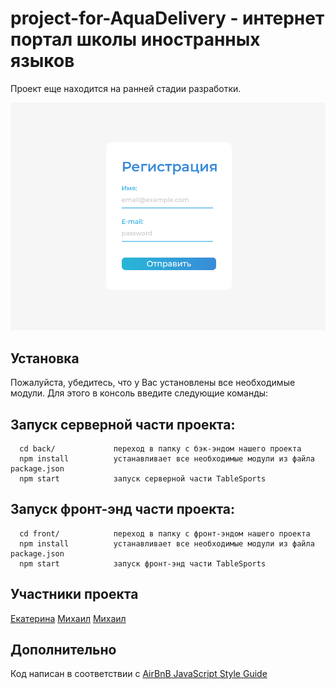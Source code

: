 # project-for-AquaDelivery - интернет портал школы иностранных языков

Проект еще находится на ранней стадии разработки.

![Profile Page](/screenshot.png)

## Установка
Пожалуйста, убедитесь, что у Вас установлены все необходимые модули. Для этого в консоль введите следующие команды:

## Запуск серверной части проекта:

      cd back/             переход в папку с бэк-эндом нашего проекта
      npm install          устанавливает все необходимые модули из файла package.json
      npm start            запуск серверной части TableSports
      
## Запуск фронт-энд части проекта:

      cd front/            переход в папку с фронт-эндом нашего проекта
      npm install          устанавливает все необходимые модули из файла package.json
      npm start            запуск фронт-энд части TableSports
      
## Участники проекта
[Екатерина](https://github.com/KaterinaZM)
[Михаил](https://github.com/mamboojamboo)
[Михаил](https://github.com/mikeAvdeev12)

## Дополнительно
Код написан в соответствии с [AirBnB JavaScript Style Guide](http://airbnb.io/projects/javascript)
